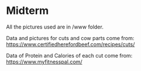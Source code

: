 # Midterm

All the pictures used are in /www folder.

Data and pictures for cuts and cow parts come from: https://www.certifiedherefordbeef.com/recipes/cuts/

Data of Protein and Calories of each cut come from: https://www.myfitnesspal.com/
